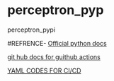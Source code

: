 # perceptron_pyp
perceptron_pypi

#REFRENCE-
[Official python docs](https://packaging.python.org/en/latest/tutorials/packaging-projects/)

[git hub docs for guithub actions](https://docs.github.com/en/actions/using-workflows/workflow-syntax-for-github-actions)

[YAML CODES FOR CI/CD](https://docs.github.com/en/actions/automating-builds-and-tests/building-and-testing-python#publishing-to-package-registries)